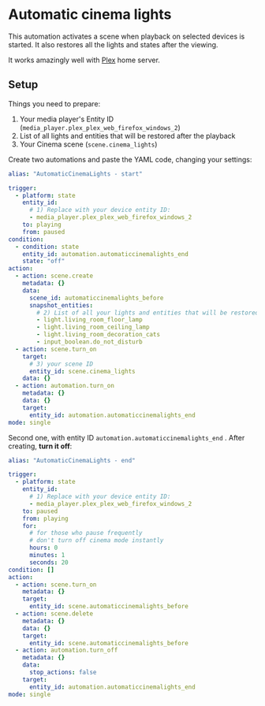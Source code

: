 # Automatic cinema lights

This automation activates a scene when playback on selected devices is started. 
It also restores all the lights and states after the viewing.

It works amazingly well with [Plex](https://www.home-assistant.io/integrations/plex/) home server.

## Setup
Things you need to prepare:
1. Your media player's Entity ID (`media_player.plex_plex_web_firefox_windows_2`)
2. List of all lights and entities that will be restored after the playback
3. Your Cinema scene (`scene.cinema_lights`)


Create two automations and paste the YAML code, changing your settings:
```yaml
alias: "AutomaticCinemaLights - start"

trigger:
  - platform: state
    entity_id:
      # 1) Replace with your device entity ID:
      - media_player.plex_plex_web_firefox_windows_2
    to: playing
    from: paused
condition:
  - condition: state
    entity_id: automation.automaticcinemalights_end
    state: "off"
action:
  - action: scene.create
    metadata: {}
    data:
      scene_id: automaticcinemalights_before
      snapshot_entities:
        # 2) List of all your lights and entities that will be restored
        - light.living_room_floor_lamp
        - light.living_room_ceiling_lamp
        - light.living_room_decoration_cats
        - input_boolean.do_not_disturb
  - action: scene.turn_on
    target:
      # 3) your scene ID
      entity_id: scene.cinema_lights
    data: {}
  - action: automation.turn_on
    metadata: {}
    data: {}
    target:
      entity_id: automation.automaticcinemalights_end
mode: single
```

Second one, with entity ID `automation.automaticcinemalights_end` . After creating, **turn it off**:
```yaml
alias: "AutomaticCinemaLights - end"

trigger:
  - platform: state
    entity_id:
      # 1) Replace with your device entity ID:
      - media_player.plex_plex_web_firefox_windows_2
    to: paused
    from: playing
    for:
      # for those who pause frequently
      # don't turn off cinema mode instantly
      hours: 0
      minutes: 1
      seconds: 20
condition: []
action:
  - action: scene.turn_on
    metadata: {}
    target:
      entity_id: scene.automaticcinemalights_before
  - action: scene.delete
    metadata: {}
    data: {}
    target:
      entity_id: scene.automaticcinemalights_before
  - action: automation.turn_off
    metadata: {}
    data:
      stop_actions: false
    target:
      entity_id: automation.automaticcinemalights_end
mode: single

```

